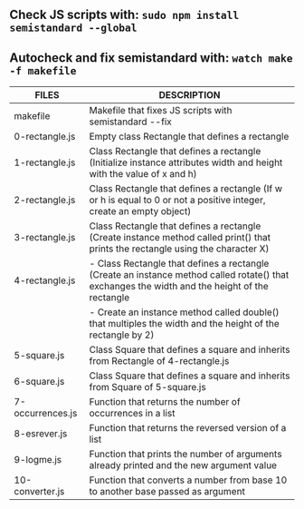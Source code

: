 ## Check JS scripts with: `sudo npm install semistandard --global`
## Autocheck and fix semistandard with: `watch make -f makefile`
| FILES  | DESCRIPTION |
| ------------- | ------------- |
| makefile | Makefile that fixes JS scripts with semistandard --fix |
| 0-rectangle.js | Empty class Rectangle that defines a rectangle |
| 1-rectangle.js | Class Rectangle that defines a rectangle (Initialize instance attributes width and height with the value of x and h) |
| 2-rectangle.js | Class Rectangle that defines a rectangle (If w or h is equal to 0 or not a positive integer, create an empty object) |
| 3-rectangle.js | Class Rectangle that defines a rectangle (Create instance method called print() that prints the rectangle using the character X) |
| 4-rectangle.js | - Class Rectangle that defines a rectangle (Create an instance method called rotate() that exchanges the width and the height of the rectangle |
|                | - Create an instance method called double() that multiples the width and the height of the rectangle by 2) |
| 5-square.js | Class Square that defines a square and inherits from Rectangle of 4-rectangle.js |
| 6-square.js | Class Square that defines a square and inherits from Square of 5-square.js |
| 7-occurrences.js | Function that returns the number of occurrences in a list |
| 8-esrever.js | Function that returns the reversed version of a list |
| 9-logme.js | Function that prints the number of arguments already printed and the new argument value |
| 10-converter.js | Function that converts a number from base 10 to another base passed as argument |